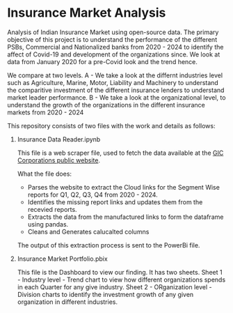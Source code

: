 # Insurance Market Analysis
Analysis of Indian Insurance Market using open-source data. 
The primary objective of this project is to understand the performance of the different PSBs, Commercial and Nationalized banks from 2020 - 2024 to identify the affect of Covid-19 and development of the organizations since. We look at data from January 2020 for a pre-Covid look and the trend hence.

We compare at two levels. 
    A - We take a look at the differnt industries level such as Agriculture, Marine, Motor, Liability and Machinery to understand the comparitive investment of the different insurance lenders to understand market leader performance. 
    B - We take a look at the organizational level, to understand the growth of the organizations in the different insurance markets from 2020 - 2024  


This repository consists of two files with the work and details as follows:
1. Insurance Data Reader.ipynb
    
    This file is a web scraper file, used to fetch the data available at the [GIC Corporations public website](https://www.gicouncil.in/statistics/industry-statistics/segment-wise-report-on-homepage/).
      

    What the file does:
    - Parses the website to extract the Cloud links for the Segment Wise reports for Q1, Q2, Q3, Q4 from 2020 - 2024.
    - Identifies the missing report links and updates them from the recevied reports.
    - Extracts the data from the manufactured links to form the dataframe using pandas.
    - Cleans and Generates calucalted columns

    The output of this extraction process is sent to the PowerBi file.

2. Insurance Market Portfolio.pbix
    
    This file is the Dashboard to view our finding. It has two sheets.
    Sheet 1 - Industry level - Trend chart to view how different organizations spends in each Quarter for any give industry.
    Sheet 2 - ORganization level - Division charts to identify the investment growth of any given organization in different industries.

